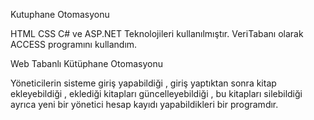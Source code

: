 Kutuphane Otomasyonu


HTML CSS C# ve ASP.NET Teknolojileri kullanılmıştır.
VeriTabanı olarak ACCESS programını kullandım.


Web Tabanlı Kütüphane Otomasyonu

Yöneticilerin sisteme giriş yapabildiği , giriş yaptıktan sonra kitap ekleyebildiği , eklediği kitapları güncelleyebildiği , bu kitapları silebildiği ayrıca yeni bir yönetici hesap kayıdı yapabildikleri bir programdır.
